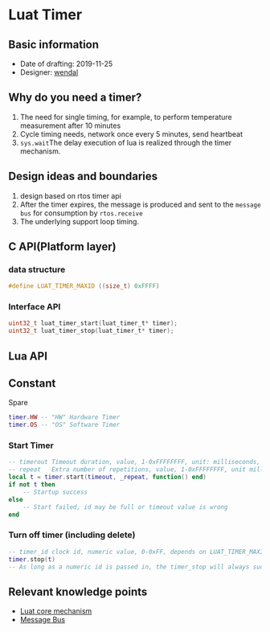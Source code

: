 # Luat Timer

## Basic information

* Date of drafting: 2019-11-25
* Designer: [wendal](https://github.com/wendal)

## Why do you need a timer?

1. The need for single timing, for example, to perform temperature measurement after 10 minutes
2. Cycle timing needs, network once every 5 minutes, send heartbeat
3. `sys.wait`The delay execution of lua is realized through the timer mechanism.

## Design ideas and boundaries

1. design based on rtos timer api
2. After the timer expires, the message is produced and sent to the `message bus` for consumption by `rtos.receive`
3. The underlying support loop timing.

## C API(Platform layer)

### data structure

```c
#define LUAT_TIMER_MAXID ((size_t) 0xFFFF)
```

### Interface API

```c
uint32_t luat_timer_start(luat_timer_t* timer);
uint32_t luat_timer_stop(luat_timer_t* timer);
```

## Lua API

## Constant

Spare

```lua
timer.HW -- "HW" Hardware Timer
timer.OS -- "OS" Software Timer
```

### Start Timer

```lua
-- timerout Timeout duration, value, 1-0xFFFFFFFF, unit: milliseconds, meaningful if greater than 0
-- repeat   Extra number of repetitions, value, 1-0xFFFFFFFF, unit milliseconds, default 0
local t = timer.start(timeout, _repeat, function() end)
if not t then
    -- Startup success
else
    -- Start failed, id may be full or timeout value is wrong
end
```

### Turn off timer (including delete)

```lua
-- timer_id clock id, numeric value, 0-0xFF, depends on LUAT_TIMER_MAXID
timer.stop(t)
-- As long as a numeric id is passed in, the timer_stop will always succeed.
```

## Relevant knowledge points

* [Luat core mechanism](/markdown/core/luat_core)
* [Message Bus](/markdown/core/msgbus)
